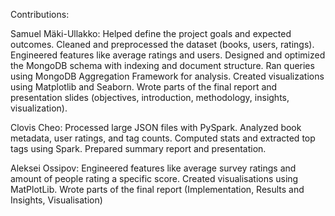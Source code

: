 Contributions:

Samuel Mäki-Ullakko: Helped define the project goals and expected outcomes. Cleaned and preprocessed the dataset (books, users, ratings). 
Engineered features like average ratings and users. Designed and optimized the MongoDB schema with indexing and document structure. 
Ran queries using MongoDB Aggregation Framework for analysis. Created visualizations using Matplotlib and Seaborn. 
Wrote parts of the final report and presentation slides (objectives, introduction, methodology, insights, visualization).

Clovis Cheo:
Processed large JSON files with PySpark.
Analyzed book metadata, user ratings, and tag counts.
Computed stats and extracted top tags using Spark.
Prepared summary report and presentation.

Aleksei Ossipov: Engineered features like average survey ratings and amount of people rating a specific score.
Created visualisations using MatPlotLib. 
Wrote parts of the final report (Implementation, Results and Insights, Visualisation)
